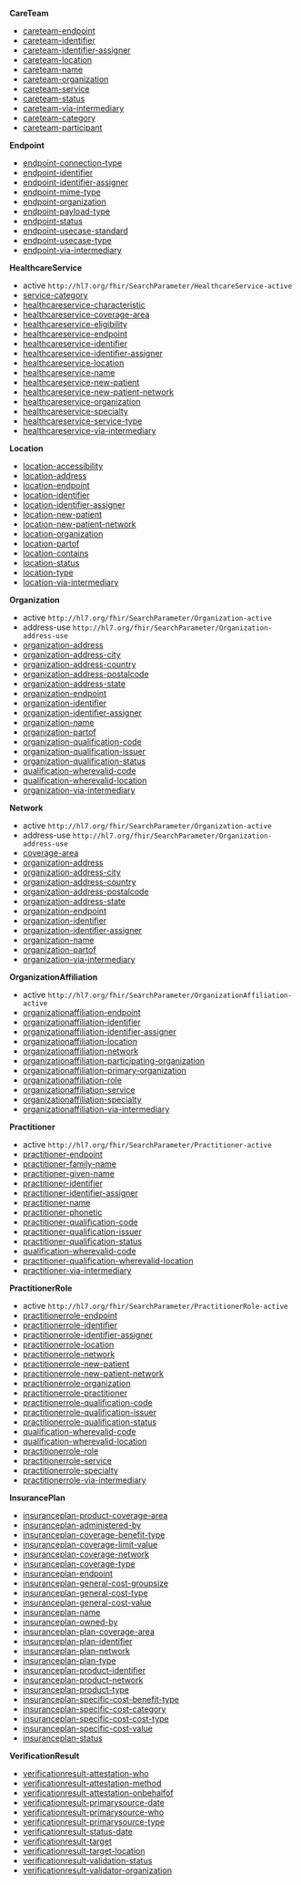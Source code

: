 
**CareTeam**

- [careteam-endpoint](SearchParameter-careteam-endpoint.html)
- [careteam-identifier](SearchParameter-careteam-identifier.html)
- [careteam-identifier-assigner](SearchParameter-careteam-identifier-assigner.html)
- [careteam-location](SearchParameter-careteam-location.html)
- [careteam-name](SearchParameter-careteam-name.html)
- [careteam-organization](SearchParameter-careteam-organization.html)
- [careteam-service](SearchParameter-careteam-service.html)
- [careteam-status](SearchParameter-careteam-status.html)
- [careteam-via-intermediary](SearchParameter-careteam-via-intermediary.html)
- [careteam-category](SearchParameter-careteam-category.html)
- [careteam-participant](SearchParameter-careteam-participant.html)

**Endpoint**

- [endpoint-connection-type](SearchParameter-endpoint-connection-type.html)
- [endpoint-identifier](SearchParameter-endpoint-identifier.html)
- [endpoint-identifier-assigner](SearchParameter-endpoint-identifier-assigner.html)
- [endpoint-mime-type](SearchParameter-endpoint-mime-type.html)
- [endpoint-organization](SearchParameter-endpoint-organization.html)
- [endpoint-payload-type](SearchParameter-endpoint-payload-type.html)
- [endpoint-status](SearchParameter-endpoint-status.html)
- [endpoint-usecase-standard](SearchParameter-endpoint-usecase-standard.html)
- [endpoint-usecase-type](SearchParameter-endpoint-usecase-type.html)
- [endpoint-via-intermediary](SearchParameter-endpoint-via-intermediary.html)

**HealthcareService**

- active `http://hl7.org/fhir/SearchParameter/HealthcareService-active`
- [service-category](SearchParameter-healthcareservice-service-category.html)
- [healthcareservice-characteristic](SearchParameter-healthcareservice-characteristic.html)
- [healthcareservice-coverage-area](SearchParameter-healthcareservice-coverage-area.html)
- [healthcareservice-eligibility](SearchParameter-healthcareservice-eligibility.html)
- [healthcareservice-endpoint](SearchParameter-healthcareservice-endpoint.html)
- [healthcareservice-identifier](SearchParameter-healthcareservice-identifier.html)
- [healthcareservice-identifier-assigner](SearchParameter-healthcareservice-identifier-assigner.html)
- [healthcareservice-location](SearchParameter-healthcareservice-location.html)
- [healthcareservice-name](SearchParameter-healthcareservice-name.html)
- [healthcareservice-new-patient](SearchParameter-healthcareservice-new-patient.html)
- [healthcareservice-new-patient-network](SearchParameter-healthcareservice-new-patient-network.html)
- [healthcareservice-organization](SearchParameter-healthcareservice-organization.html)
- [healthcareservice-specialty](SearchParameter-healthcareservice-specialty.html)
- [healthcareservice-service-type](SearchParameter-healthcareservice-service-type.html)
- [healthcareservice-via-intermediary](SearchParameter-healthcareservice-via-intermediary.html)

**Location**

- [location-accessibility](SearchParameter-location-accessibility.html)
- [location-address](SearchParameter-location-address.html)
- [location-endpoint](SearchParameter-location-endpoint.html)
- [location-identifier](SearchParameter-location-identifier.html)
- [location-identifier-assigner](SearchParameter-location-identifier-assigner.html)
- [location-new-patient](SearchParameter-location-new-patient.html)
- [location-new-patient-network](SearchParameter-location-new-patient-network.html)
- [location-organization](SearchParameter-location-organization.html)
- [location-partof](SearchParameter-location-partof.html)
- [location-contains](SearchParameter-location-contains.html)
- [location-status](SearchParameter-location-status.html)
- [location-type](SearchParameter-location-type.html)
- [location-via-intermediary](SearchParameter-location-via-intermediary.html)

**Organization**

- active `http://hl7.org/fhir/SearchParameter/Organization-active`
- address-use `http://hl7.org/fhir/SearchParameter/Organization-address-use`
- [organization-address](SearchParameter-organization-address.html)
- [organization-address-city](SearchParameter-organization-address-city.html)
- [organization-address-country](SearchParameter-organization-address-country.html)
- [organization-address-postalcode](SearchParameter-organization-address-postalcode.html)
- [organization-address-state](SearchParameter-organization-address-state.html)
- [organization-endpoint](SearchParameter-organization-endpoint.html)
- [organization-identifier](SearchParameter-organization-identifier.html)
- [organization-identifier-assigner](SearchParameter-organization-identifier-assigner.html)
- [organization-name](SearchParameter-organization-name.html)
- [organization-partof](SearchParameter-organization-partof.html)
- [organization-qualification-code](SearchParameter-organization-qualification-code.html)
- [organization-qualification-issuer](SearchParameter-organization-qualification-issuer.html)
- [organization-qualification-status](SearchParameter-organization-qualification-status.html)
- [qualification-wherevalid-code](SearchParameter-organization-qualification-wherevalid-code.html)
- [qualification-wherevalid-location](SearchParameter-organization-qualification-wherevalid-location.html)
- [organization-via-intermediary](SearchParameter-organization-via-intermediary.html)

**Network**

- active `http://hl7.org/fhir/SearchParameter/Organization-active`
- address-use `http://hl7.org/fhir/SearchParameter/Organization-address-use`
- [coverage-area](SearchParameter-organization-coverage-area.html)
- [organization-address](SearchParameter-organization-address.html)
- [organization-address-city](SearchParameter-organization-address-city.html)
- [organization-address-country](SearchParameter-organization-address-country.html)
- [organization-address-postalcode](SearchParameter-organization-address-postalcode.html)
- [organization-address-state](SearchParameter-organization-address-state.html)
- [organization-endpoint](SearchParameter-organization-endpoint.html)
- [organization-identifier](SearchParameter-organization-identifier.html)
- [organization-identifier-assigner](SearchParameter-organization-identifier-assigner.html)
- [organization-name](SearchParameter-organization-name.html)
- [organization-partof](SearchParameter-organization-partof.html)
- [organization-via-intermediary](SearchParameter-organization-via-intermediary.html)

**OrganizationAffiliation**

- active `http://hl7.org/fhir/SearchParameter/OrganizationAffiliation-active`
- [organizationaffiliation-endpoint](SearchParameter-organizationaffiliation-endpoint.html)
- [organizationaffiliation-identifier](SearchParameter-organizationaffiliation-identifier.html)
- [organizationaffiliation-identifier-assigner](SearchParameter-organizationaffiliation-identifier-assigner.html)
- [organizationaffiliation-location](SearchParameter-organizationaffiliation-location.html)
- [organizationaffiliation-network](SearchParameter-organizationaffiliation-network.html)
- [organizationaffiliation-participating-organization](SearchParameter-organizationaffiliation-participating-organization.html)
- [organizationaffiliation-primary-organization](SearchParameter-organizationaffiliation-primary-organization.html)
- [organizationaffiliation-role](SearchParameter-organizationaffiliation-role.html)
- [organizationaffiliation-service](SearchParameter-organizationaffiliation-service.html)
- [organizationaffiliation-specialty](SearchParameter-organizationaffiliation-specialty.html)
- [organizationaffiliation-via-intermediary](SearchParameter-organizationaffiliation-via-intermediary.html)

**Practitioner**

- active `http://hl7.org/fhir/SearchParameter/Practitioner-active`
- [practitioner-endpoint](SearchParameter-practitioner-endpoint.html)
- [practitioner-family-name](SearchParameter-practitioner-family-name.html)
- [practitioner-given-name](SearchParameter-practitioner-given-name.html)
- [practitioner-identifier](SearchParameter-practitioner-identifier.html)
- [practitioner-identifier-assigner](SearchParameter-practitioner-identifier-assigner.html)
- [practitioner-name](SearchParameter-practitioner-name.html)
- [practitioner-phonetic](SearchParameter-practitioner-phonetic.html)
- [practitioner-qualification-code](SearchParameter-practitioner-qualification-code.html)
- [practitioner-qualification-issuer](SearchParameter-practitioner-qualification-issuer.html)
- [practitioner-qualification-status](SearchParameter-practitioner-qualification-status.html)
- [qualification-wherevalid-code](SearchParameter-practitioner-qualification-wherevalid-code.html)
- [practitioner-qualification-wherevalid-location](SearchParameter-practitioner-qualification-wherevalid-location.html)
- [practitioner-via-intermediary](SearchParameter-practitioner-via-intermediary.html)

**PractitionerRole**

- active `http://hl7.org/fhir/SearchParameter/PractitionerRole-active`
- [practitionerrole-endpoint](SearchParameter-practitionerrole-endpoint.html)
- [practitionerrole-identifier](SearchParameter-practitionerrole-identifier.html)
- [practitionerrole-identifier-assigner](SearchParameter-practitionerrole-identifier-assigner.html)
- [practitionerrole-location](SearchParameter-practitionerrole-location.html)
- [practitionerrole-network](SearchParameter-practitionerrole-network.html)
- [practitionerrole-new-patient](SearchParameter-practitionerrole-new-patient.html)
- [practitionerrole-new-patient-network](SearchParameter-practitionerrole-new-patient-network.html)
- [practitionerrole-organization](SearchParameter-practitionerrole-organization.html)
- [practitionerrole-practitioner](SearchParameter-practitionerrole-practitioner.html)
- [practitionerrole-qualification-code](SearchParameter-practitionerrole-qualification-code.html)
- [practitionerrole-qualification-issuer](SearchParameter-practitionerrole-qualification-issuer.html)
- [practitionerrole-qualification-status](SearchParameter-practitionerrole-qualification-status.html)
- [qualification-wherevalid-code](SearchParameter-practitionerrole-qualification-wherevalid-code.html)
- [qualification-wherevalid-location](SearchParameter-practitionerrole-qualification-wherevalid-location.html)
- [practitionerrole-role](SearchParameter-practitionerrole-role.html)
- [practitionerrole-service](SearchParameter-practitionerrole-service.html)
- [practitionerrole-specialty](SearchParameter-practitionerrole-specialty.html)
- [practitionerrole-via-intermediary](SearchParameter-practitionerrole-via-intermediary.html)

**InsurancePlan**

- [insuranceplan-product-coverage-area](SearchParameter-insuranceplan-product-coverage-area.html)
- [insuranceplan-administered-by](SearchParameter-insuranceplan-administered-by.html)
- [insuranceplan-coverage-benefit-type](SearchParameter-insuranceplan-coverage-benefit-type.html)
- [insuranceplan-coverage-limit-value](SearchParameter-insuranceplan-coverage-limit-value.html)
- [insuranceplan-coverage-network](SearchParameter-insuranceplan-coverage-network.html)
- [insuranceplan-coverage-type](SearchParameter-insuranceplan-coverage-type.html)
- [insuranceplan-endpoint](SearchParameter-insuranceplan-endpoint.html)
- [insuranceplan-general-cost-groupsize](SearchParameter-insuranceplan-general-cost-groupsize.html)
- [insuranceplan-general-cost-type](SearchParameter-insuranceplan-general-cost-type.html)
- [insuranceplan-general-cost-value](SearchParameter-insuranceplan-general-cost-value.html)
- [insuranceplan-name](SearchParameter-insuranceplan-name.html)
- [insuranceplan-owned-by](SearchParameter-insuranceplan-owned-by.html)
- [insuranceplan-plan-coverage-area](SearchParameter-insuranceplan-plan-coverage-area.html)
- [insuranceplan-plan-identifier](SearchParameter-insuranceplan-plan-identifier.html)
- [insuranceplan-plan-network](SearchParameter-insuranceplan-plan-network.html)
- [insuranceplan-plan-type](SearchParameter-insuranceplan-plan-type.html)
- [insuranceplan-product-identifier](SearchParameter-insuranceplan-product-identifier.html)
- [insuranceplan-product-network](SearchParameter-insuranceplan-product-network.html)
- [insuranceplan-product-type](SearchParameter-insuranceplan-product-type.html)
- [insuranceplan-specific-cost-benefit-type](SearchParameter-insuranceplan-specific-cost-benefit-type.html)
- [insuranceplan-specific-cost-category](SearchParameter-insuranceplan-specific-cost-category.html)
- [insuranceplan-specific-cost-cost-type](SearchParameter-insuranceplan-specific-cost-cost-type.html)
- [insuranceplan-specific-cost-value](SearchParameter-insuranceplan-specific-cost-value.html)
- [insuranceplan-status](SearchParameter-insuranceplan-status.html)

**VerificationResult**

- [verificationresult-attestation-who](SearchParameter-verificationresult-attestation-who.html)
- [verificationresult-attestation-method](SearchParameter-verificationresult-attestation-method.html)
- [verificationresult-attestation-onbehalfof](SearchParameter-verificationresult-attestation-onbehalfof.html)
- [verificationresult-primarysource-date](SearchParameter-verificationresult-primarysource-date.html)
- [verificationresult-primarysource-who](SearchParameter-verificationresult-primarysource-who.html)
- [verificationresult-primarysource-type](SearchParameter-verificationresult-primarysource-type.html)
- [verificationresult-status-date](SearchParameter-verificationresult-status-date.html)
- [verificationresult-target](SearchParameter-verificationresult-target.html)
- [verificationresult-target-location](SearchParameter-verificationresult-target-location.html)
- [verificationresult-validation-status](SearchParameter-verificationresult-validation-status.html)
- [verificationresult-validator-organization](SearchParameter-verificationresult-validator-organization.html)
